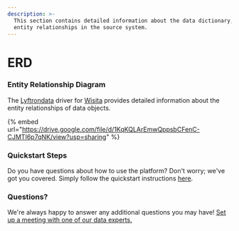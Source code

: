 ```yaml
---
description: >-
  This section contains detailed information about the data dictionary, and
  entity relationships in the source system.
---
```


# ERD

### Entity Relationship Diagram

The [Lyftrondata](https://www.lyftrondata.com/) driver for [Wisita](https://www.lyftrondata.com/integration/commerce-analytics/wisita//) provides detailed information about the entity relationships of data objects.

{% embed url="https://drive.google.com/file/d/1KqKQLArEmwQppsbCFenC-CJMTI6p7qNK/view?usp=sharing" %}

### Quickstart Steps

Do you have questions about how to use the platform? Don't worry; we've got you covered. Simply follow the quickstart instructions [here](../README.md).

### Questions? <a href="#questions" id="questions"></a>

We're always happy to answer any additional questions you may have! [Set up a meeting with one of our data experts.](https://www.lyftrondata.com/book-a-meeting/)

